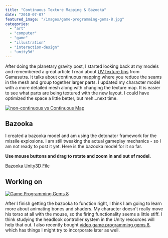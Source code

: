 ```yaml
---
title: "Continuous Texture Mapping & Bazooka"
date: "2010-07-07"
featured_image: "/images/game-programming-gems-8.jpg"
categories: 
  - "art"
  - "computer"
  - "game"
  - "illustration"
  - "interaction-design"
  - "unity3d"
---
```


After doing the planetary gravity post, I started looking back at my models and remembered a great article I read about [UV texture tips](http://www.gamasutra.com/view/feature/2071/uv_mapping_tips_and_tricks.php "UV Texture Mapping tricks") from Gamasutra. It talks about continuous mapping where you reduce the seams in the mesh and group together larger parts. I updated my character model with a more detailed mesh along with changing the texture map. It is easier to see what parts are being textured with the new layout. I could have optimized the space a little better, but meh...next time.

[![non-continuous vs Continuous Map](/images/uv-continuousMap.jpg "uv-continuousMap")](http://blog.scottpetrovic.com/wp-content/uploads/2010/07/uv-continuousMap.jpg)

## Bazooka

I created a bazooka model and am using the detonator framework for the missile explosions. I am still tweaking the actual gameplay mechanics - so I am not ready to post it yet. Here is the bazooka model for it so far.

**Use mouse buttons and drag to rotate and zoom in and out of model.**

[Bazooka Unity3D File](/unity3d/bazooka.unity3d)

## Working on

[![Game Programming Gems 8](/images/game-programming-gems-8.jpg "game-programming-gems-8")](http://blog.scottpetrovic.com/wp-content/uploads/2010/07/game-programming-gems-8.jpg)

After I finish getting the bazooka to function right, I think I am going to learn more about animating bones and shaders. My character doesn't really move his torso at all with the mouse, so the firing functionality seems a little stiff. I think studying the headlook controller system in the Unity resources will help that out. I also recently bought [video game programming gems 8](http://www.amazon.com/gp/product/B003F8S7EU/ref=s9_simh_gw_p351_i1?pf_rd_m=ATVPDKIKX0DER&pf_rd_s=center-2&pf_rd_r=101XAQ75Y7YP5TK17696&pf_rd_t=101&pf_rd_p=470938631&pf_rd_i=507846 "Video Programming  Gems 8"), which has things I might try to incorporate later as well.
